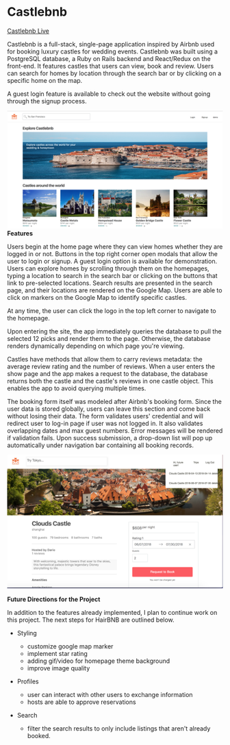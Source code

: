 # Castlebnb

[Castlebnb Live](https://castlebnb.herokuapp.com/#/)

Castlebnb is a full-stack, single-page application inspired by Airbnb used for booking luxury castles for wedding events. Castlebnb was built using a PostgreSQL database, a Ruby on Rails backend and React/Redux on the front-end. It features castles that users can view, book and review.  Users can search for homes by location through the search bar or by clicking on a specific home on the map.  

A guest login feature is available to check out the website without going through the signup process.

![index](app/assets/images/screenshot/homepage.png)
**Features**

Users begin at the home page where they can view homes whether they are logged in or not.  Buttons in the top right corner open modals that allow the user to login or signup.  A guest login option is available for demonstration. Users can explore homes by scrolling through them on the homepages, typing a location to search in the search bar or clicking on the buttons that link to pre-selected locations. Search results are presented in the search page, and their locations are rendered on the Google Map. Users are able to click on markers on the Google Map to identify specific castles.

 At any time, the user can click the logo in the top left corner to navigate to the homepage.


 Upon entering the site, the app immediately queries the database to pull the selected 12 picks and render them to the page. Otherwise, the database renders dynamically depending on which page you're viewing.

Castles have methods that allow them to carry reviews metadata: the average review rating and the number of reviews. When a user enters the show page and the app makes a request to the database, the database returns both the castle and the castle's reviews in one castle object. This enables the app to avoid querying multiple times.




The booking form itself was modeled after Airbnb's booking form. Since the user data is stored globally, users can leave this section and come back without losing their data. The form validates users' credential and will redirect user to log-in page if user was not logged in. It also validates overlapping dates and max guest numbers. Error messages will be rendered if validation fails. Upon success submission, a drop-down list will pop up automatically under navigation bar containing all booking records.

![booking castles](app/assets/images/screenshot/booking.png)

**Future Directions for the Project**

In addition to the features already implemented, I plan to continue work on this project. The next steps for HairBNB are outlined below.

- Styling
  - customize google map marker
  - implement star rating
  - adding gif/video for homepage theme background
  - improve image quality

- Profiles
  - user can interact with other users to exchange information
  - hosts are able to approve reservations

- Search
  - filter the search results to only include listings that aren't already booked.
